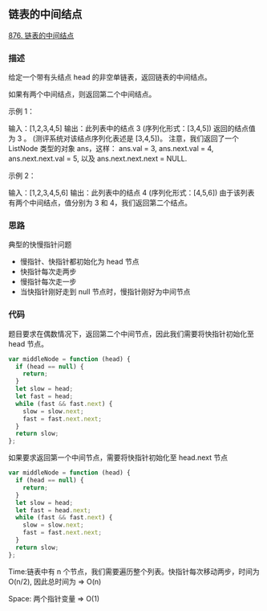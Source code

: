 ## 链表的中间结点

[876. 链表的中间结点](https://leetcode-cn.com/problems/middle-of-the-linked-list/)

### 描述

给定一个带有头结点 head 的非空单链表，返回链表的中间结点。

如果有两个中间结点，则返回第二个中间结点。

示例 1：

输入：[1,2,3,4,5]
输出：此列表中的结点 3 (序列化形式：[3,4,5])
返回的结点值为 3 。 (测评系统对该结点序列化表述是 [3,4,5])。
注意，我们返回了一个 ListNode 类型的对象 ans，这样：
ans.val = 3, ans.next.val = 4, ans.next.next.val = 5, 以及 ans.next.next.next = NULL.

示例 2：

输入：[1,2,3,4,5,6]
输出：此列表中的结点 4 (序列化形式：[4,5,6])
由于该列表有两个中间结点，值分别为 3 和 4，我们返回第二个结点。

### 思路

典型的快慢指针问题

- 慢指针、快指针都初始化为 head 节点
- 快指针每次走两步
- 慢指针每次走一步
- 当快指针刚好走到 null 节点时，慢指针刚好为中间节点

### 代码

题目要求在偶数情况下，返回第二个中间节点，因此我们需要将快指针初始化至 head 节点。

```js
var middleNode = function (head) {
  if (head == null) {
    return;
  }
  let slow = head;
  let fast = head;
  while (fast && fast.next) {
    slow = slow.next;
    fast = fast.next.next;
  }
  return slow;
};
```

如果要求返回第一个中间节点，需要将快指针初始化至 head.next 节点

```js
var middleNode = function (head) {
  if (head == null) {
    return;
  }
  let slow = head;
  let fast = head.next;
  while (fast && fast.next) {
    slow = slow.next;
    fast = fast.next.next;
  }
  return slow;
};
```

Time:链表中有 n 个节点，我们需要遍历整个列表。快指针每次移动两步，时间为 O(n/2), 因此总时间为 => O(n)

Space: 两个指针变量 => O(1)
